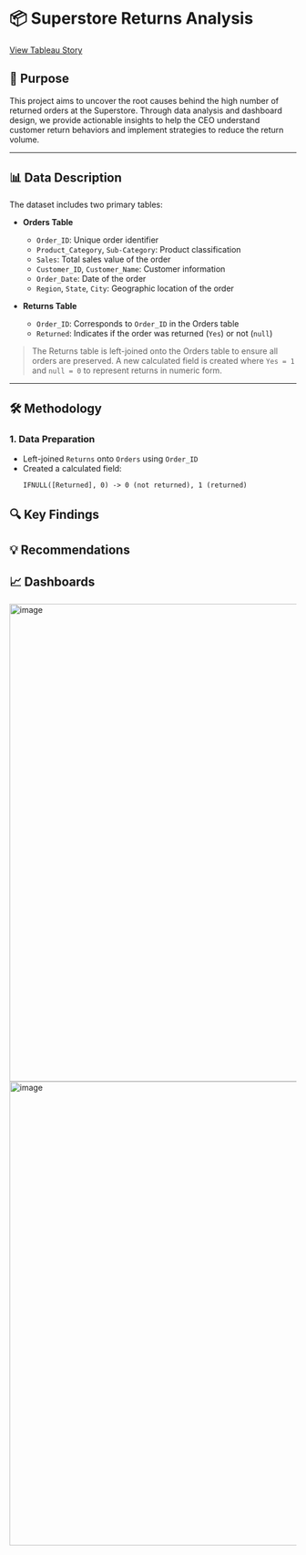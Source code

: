 # 📦 Superstore Returns Analysis
[View Tableau Story](https://public.tableau.com/app/profile/bushra.abukarn5239/viz/Book2_17505217924420/ReturnRateTrendsDashboard?publish=yes)

## 📌 Purpose
This project aims to uncover the root causes behind the high number of returned orders at the Superstore. Through data analysis and dashboard design, we provide actionable insights to help the CEO understand customer return behaviors and implement strategies to reduce the return volume.

---

## 📊 Data Description

The dataset includes two primary tables:

- **Orders Table**
  - `Order_ID`: Unique order identifier  
  - `Product_Category`, `Sub-Category`: Product classification  
  - `Sales`: Total sales value of the order  
  - `Customer_ID`, `Customer_Name`: Customer information  
  - `Order_Date`: Date of the order  
  - `Region`, `State`, `City`: Geographic location of the order  

- **Returns Table**
  - `Order_ID`: Corresponds to `Order_ID` in the Orders table  
  - `Returned`: Indicates if the order was returned (`Yes`) or not (`null`)  

> The Returns table is left-joined onto the Orders table to ensure all orders are preserved. A new calculated field is created where `Yes = 1` and `null = 0` to represent returns in numeric form.

---

## 🛠️ Methodology

### 1. Data Preparation
- Left-joined `Returns` onto `Orders` using `Order_ID`
- Created a calculated field:
  ```text
  IFNULL([Returned], 0) -> 0 (not returned), 1 (returned)

## 🔍 Key Findings
## 💡 Recommendations
## 📈 Dashboards 
<img width="1092" height="838" alt="image" src="https://github.com/user-attachments/assets/79147d31-b83b-4470-869a-79338591b182" />

<img width="1071" height="814" alt="image" src="https://github.com/user-attachments/assets/9b57be8f-ba5a-42dc-95eb-5a2dceaa26e3" />
